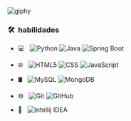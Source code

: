 ![giphy](https://github.com/Mendeh1/Mendeh1/assets/91163094/22e61658-83f8-462d-926b-9749a6f17f13) 
<h3> 🛠 &nbsp;habilidades</h3>

- 💻 &nbsp;
  ![Python]([https://img.shields.io/badge/-Python-333333?style=flat&logo=python](https://img.shields.io/badge/python-3670A0?style=for-the-badge&logo=python&logoColor=ffdd54))
  ![Java](https://img.shields.io/badge/Java-ED8B00?style=for-the-badge&logo=openjdk&logoColor=white)
  ![Spring Boot](https://img.shields.io/badge/SpringBoot-6DB33F?style=flat-square&logo=Spring&logoColor=white)
- 🌐 &nbsp;
  ![HTML5](https://img.shields.io/badge/-HTML5-333333?style=flat&logo=HTML5)
  ![CSS](https://img.shields.io/badge/-CSS-333333?style=flat&logo=CSS3&logoColor=1572B6)
  ![JavaScript](https://img.shields.io/badge/-JavaScript-333333?style=flat&logo=javascript)

- 🛢 &nbsp;
  ![MySQL](https://img.shields.io/badge/-MySQL-333333?style=flat&logo=mysql)
  ![MongoDB](https://img.shields.io/badge/-MongoDB-333333?style=flat&logo=mongodb)
- ⚙️ &nbsp;
  ![Git](https://img.shields.io/badge/-Git-333333?style=flat&logo=git)
  ![GitHub](https://img.shields.io/badge/-GitHub-333333?style=flat&logo=github)

- 🔧 &nbsp;
![Intellij IDEA](https://img.shields.io/badge/Intellij%20Idea-000?logo=intellij-idea&style=for-the-badge)
  



